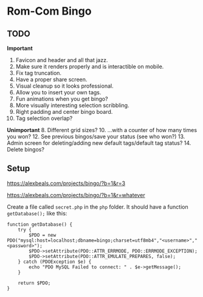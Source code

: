 # Rom-Com Bingo

## TODO

**Important**
1. Favicon and header and all that jazz.
2. Make sure it renders properly and is interactible on mobile.
3. Fix tag truncation.
4. Have a proper share screen.
5. Visual cleanup so it looks professional.
6. Allow you to insert your own tags.
9. Fun animations when you get bingo?
11. More visually interesting selection scribbling.
17. Right padding and center bingo board.
18. Tag selection overlap?

**Unimportant**
8. Different grid sizes?
10. ...with a counter of how many times you won?
12. See previous bingos/save your status (see who won?)
13. Admin screen for deleting/adding new default tags/default tag status?
14. Delete bingos?

## Setup

https://alexbeals.com/projects/bingo/?b=1&r=3

https://alexbeals.com/projects/bingo/?b=1&r=whatever

Create a file called `secret.php` in the `php` folder. It should have a function `getDatabase();` like this:

```lang=php
function getDatabase() {
    try {
        $PDO = new PDO("mysql:host=localhost;dbname=bingo;charset=utf8mb4","<username>","<password>");
        $PDO->setAttribute(PDO::ATTR_ERRMODE, PDO::ERRMODE_EXCEPTION);
        $PDO->setAttribute(PDO::ATTR_EMULATE_PREPARES, false);
    } catch (PDOException $e) {
        echo "PDO MySQL Failed to connect: " . $e->getMessage();
    }

    return $PDO;
}
```
